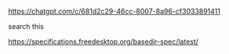 
https://chatgpt.com/c/681d2c29-46cc-8007-8a96-cf3033891411 

search this

https://specifications.freedesktop.org/basedir-spec/latest/